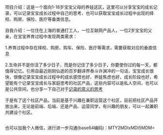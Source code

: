 项目介绍：这是一个面向1-18岁宝宝父母的养娃这区，这里可以分享宝宝的成长记录，可以记录宝宝成长过程中自己的思考，也可以获取宝宝成长过程中出现的择校、购房、保险、医疗等垂类信息。<br /><br />
自我介绍：一位住在上海的普通打工人，一位互联网产品人，一位2岁宝宝的父亲，在宝宝养育过程中发现两类需求：<br /><br />
1.养育过程中存在择校、购房、购车、保险、医疗等需求，需要获取对应的垂直信息 <br /><br />
2.生命并不是你活了多少日子，而是你记住了多少日子，你要使你过的每一天，都值得记忆。引用自最近刚刚仙逝的百岁翻译界泰斗许渊冲的一句话，宝宝成长很快，很像记录宝宝成长过程中的成长感悟也好、养娃焦虑也好，成长阶段也好，希望能有个记录宝宝成长与家庭思考的社区产品，这些内容可以是私人空间，也可以是公共空间，也分享一下自己对于[记录的意义的思考](https://mp.weixin.qq.com/s/hRbpfGJJoJlT4rC4BP4mZw) <br /><br />
于是有了这个社区产品，当前是基于兴趣在兼职运营这个社区，目前把社区产品开放出来，无论是前端、后端、还是产品、运营同学，有兴趣的朋友，可以一起兼职共建设个社区。<br /><br />

也可以加我个人微信，进行进一步沟通(base64编码)：MTY2MDIxMDI5MDM=
